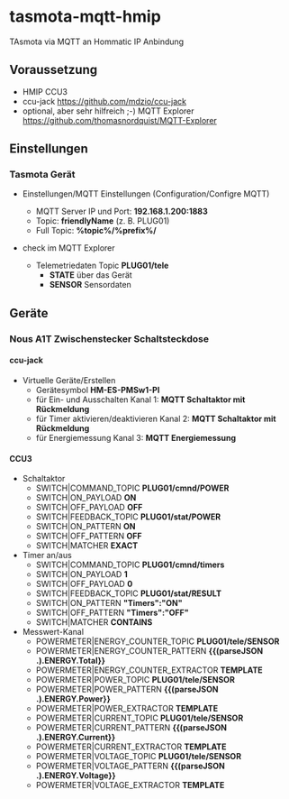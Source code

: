 # tasmota-mqtt-hmip
TAsmota via MQTT an Hommatic IP Anbindung

## Voraussetzung

* HMIP CCU3
* ccu-jack https://github.com/mdzio/ccu-jack
* optional, aber sehr hilfreich ;-) MQTT Explorer https://github.com/thomasnordquist/MQTT-Explorer

## Einstellungen 

### Tasmota Gerät

* Einstellungen/MQTT Einstellungen (Configuration/Configre MQTT)
  * MQTT Server IP und Port: __192.168.1.200:1883__
  * Topic: __friendlyName__ (z. B. PLUG01)
  * Full Topic: __%topic%/%prefix%/__
 
* check im MQTT Explorer
  * Telemetriedaten Topic __PLUG01/tele__
    * __STATE__ über das Gerät
    * __SENSOR__ Sensordaten
   
## Geräte

### Nous A1T Zwischenstecker Schaltsteckdose 

#### ccu-jack

* Virtuelle Geräte/Erstellen
  * Gerätesymbol __HM-ES-PMSw1-Pl__
  * für Ein- und Ausschalten Kanal 1: __MQTT Schaltaktor mit Rückmeldung__
  * für Timer aktivieren/deaktivieren Kanal 2: __MQTT Schaltaktor mit Rückmeldung__
  * für Energiemessung Kanal 3: __MQTT Energiemessung__
 
#### CCU3

* Schaltaktor
  * SWITCH|COMMAND_TOPIC __PLUG01/cmnd/POWER__
  * SWITCH|ON_PAYLOAD __ON__
  * SWITCH|OFF_PAYLOAD __OFF__
  * SWITCH|FEEDBACK_TOPIC __PLUG01/stat/POWER__
  * SWITCH|ON_PATTERN __ON__
  * SWITCH|OFF_PATTERN __OFF__
  * SWITCH|MATCHER __EXACT__
* Timer an/aus
  * SWITCH|COMMAND_TOPIC	__PLUG01/cmnd/timers__
  * SWITCH|ON_PAYLOAD	__1__
  * SWITCH|OFF_PAYLOAD	__0__
  * SWITCH|FEEDBACK_TOPIC	__PLUG01/stat/RESULT__
  * SWITCH|ON_PATTERN	__"Timers":"ON"__
  * SWITCH|OFF_PATTERN	__"Timers":"OFF"__
  * SWITCH|MATCHER	__CONTAINS__
* Messwert-Kanal
  * POWERMETER|ENERGY_COUNTER_TOPIC __PLUG01/tele/SENSOR__
  * POWERMETER|ENERGY_COUNTER_PATTERN __{{(parseJSON .).ENERGY.Total}}__
  * POWERMETER|ENERGY_COUNTER_EXTRACTOR __TEMPLATE__
  * POWERMETER|POWER_TOPIC __PLUG01/tele/SENSOR__
  * POWERMETER|POWER_PATTERN __{{(parseJSON .).ENERGY.Power}}__
  * POWERMETER|POWER_EXTRACTOR __TEMPLATE__
  * POWERMETER|CURRENT_TOPIC __PLUG01/tele/SENSOR__
  * POWERMETER|CURRENT_PATTERN __{{(parseJSON .).ENERGY.Current}}__
  * POWERMETER|CURRENT_EXTRACTOR __TEMPLATE__
  * POWERMETER|VOLTAGE_TOPIC __PLUG01/tele/SENSOR__
  * POWERMETER|VOLTAGE_PATTERN __{{(parseJSON .).ENERGY.Voltage}}__
  * POWERMETER|VOLTAGE_EXTRACTOR __TEMPLATE__







